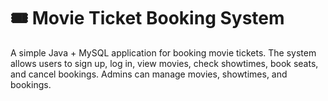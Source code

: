 # 🎟️ Movie Ticket Booking System

A simple Java + MySQL application for booking movie tickets.
The system allows users to sign up, log in, view movies, check showtimes, book seats, and cancel bookings. Admins can manage movies, showtimes, and bookings.
